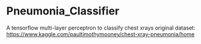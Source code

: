 # Pneumonia_Classifier
A tensorflow multi-layer perceptron to classify chest xrays
original dataset: https://www.kaggle.com/paultimothymooney/chest-xray-pneumonia/home
